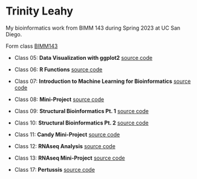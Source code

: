# Trinity Leahy
My bioinformatics work from BIMM 143 during Spring 2023 at UC San Diego.

Form class [BIMM143](https://bioboot.github.io/bimm143_S23/)


- Class 05: **Data Visualization with ggplot2** [source code](https://github.com/trinityleahy/bimm143/blob/main/class5/class05.qmd)

- Class 06: **R Functions** [source code](https://github.com/trinityleahy/bimm143/blob/main/class6/Gradebook.qmd)

- Class 07: **Introduction to Machine Learning for Bioinformatics** [source code]()

- Class 08: **Mini-Project** [source code](https://github.com/trinityleahy/bimm143/blob/main/class8/class8miniproject.qmd)

- Class 09: **Structural Bioinformatics Pt. 1** [source code](https://github.com/trinityleahy/bimm143/blob/main/class09/class09.qmd)

- Class 10: **Structural Bioinformatics Pt. 2** [source code](https://github.com/trinityleahy/bimm143/blob/main/class10/class10.qmd)

- Class 11: **Candy Mini-Project** [source code](https://github.com/trinityleahy/bimm143/blob/main/Class11/candyproject.qmd)

- Class 12: **RNAseq Analysis** [source code](https://github.com/trinityleahy/bimm143/blob/main/class12/class12.qmd)

- Class 13: **RNAseq Mini-Project** [source code](https://github.com/trinityleahy/bimm143/blob/main/Class13/Class%2013%20Lab.qmd)

- Class 17: **Pertussis** [source code](https://github.com/trinityleahy/bimm143/blob/main/Class%2017/Pertussis%20Mini%20Project.qmd)
